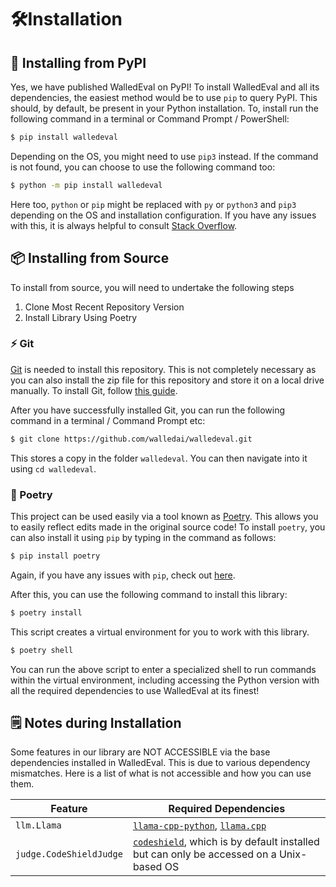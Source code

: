 # 🛠️Installation

## 🐍 Installing from PyPI

Yes, we have published WalledEval on PyPI! To install WalledEval and all its dependencies, the easiest method would be to use `pip` to query PyPI. This should, by default, be present in your Python installation. To, install run the following command in a terminal or Command Prompt / PowerShell:

```bash
$ pip install walledeval
```

Depending on the OS, you might need to use `pip3` instead. If the command is not found, you can choose to use the following command too:

```bash
$ python -m pip install walledeval
```

Here too, `python` or `pip` might be replaced with `py` or `python3` and `pip3` depending on the OS and installation configuration. If you have any issues with this, it is always helpful to consult [Stack Overflow](https://stackoverflow.com/).

## 📦 Installing from Source

To install from source, you will need to undertake the following steps
1. Clone Most Recent Repository Version
2. Install Library Using Poetry

### ⚡ Git

[Git](https://git-scm.com/) is needed to install this repository. This is not completely necessary as you can also install the zip file for this repository and store it on a local drive manually. To install Git, follow [this guide](https://git-scm.com/book/en/v2/Getting-Started-Installing-Git).

After you have successfully installed Git, you can run the following command in a terminal / Command Prompt etc:

```bash
$ git clone https://github.com/walledai/walledeval.git
```

This stores a copy in the folder `walledeval`. You can then navigate into it using `cd walledeval`.

### 📖 Poetry

This project can be used easily via a tool known as [Poetry](https://python-poetry.org/). This allows you to easily reflect edits made in the original source code! To install `poetry`, you can also install it using `pip` by typing in the command as follows:

```bash
$ pip install poetry
```

Again, if you have any issues with `pip`, check out [here](#installing-from-pypi).

After this, you can use the following command to install this library:

```bash
$ poetry install
```

This script creates a virtual environment for you to work with this library.

```bash
$ poetry shell
```

You can run the above script to enter a specialized shell to run commands within the virtual environment, including accessing the Python version with all the required dependencies to use WalledEval at its finest!

## 🗒️ Notes during Installation

Some features in our library are NOT ACCESSIBLE via the base dependencies installed in WalledEval. This is due to various dependency mismatches. Here is a list of what is not accessible and how you can use them.

| Feature | Required Dependencies |
| ------- | --------------------- |
| `llm.Llama` | [`llama-cpp-python`](https://github.com/abetlen/llama-cpp-python), [`llama.cpp`](https://github.com/ggerganov/llama.cpp) |
| `judge.CodeShieldJudge` | [`codeshield`](https://github.com/meta-llama/PurpleLlama/tree/main/CodeShield), which is by default installed but can only be accessed on a Unix-based OS |

<!-- To add the rest of them here soon -->

